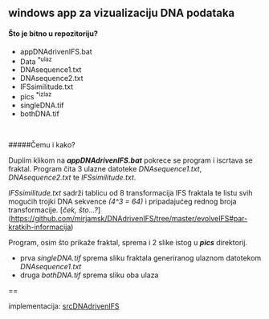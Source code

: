 windows app za vizualizaciju DNA podataka
---


#### Što je bitno u repozitoriju?
+ appDNAdrivenIFS.bat
+ Data <sup>*ulaz</sup>
 + DNAsequence1.txt
 + DNAsequence2.txt	
 + IFSsimilitude.txt
+ pics   <sup>*izlaz</sup>
 + singleDNA.tif
 + bothDNA.tif

<br>

#####Čemu i kako?


Duplim klikom na ***appDNAdrivenIFS.bat*** pokrece se program i iscrtava se fraktal. Program čita 3 ulazne datoteke *DNAsequence1.txt*,  *DNAsequence2.txt* te *IFSsimilitude.txt*.

*IFSsimilitude.txt* sadrži tablicu od 8 transformacija IFS fraktala te listu svih mogućih trojki DNA sekvence *(4^3 = 64)* i pripadajućeg rednog broja transformacije.  [*ček, što...?*]
(https://github.com/mirjamsk/DNAdrivenIFS/tree/master/evolveIFS#par-kratkih-informacija)

Program, osim što prikaže fraktal, sprema i 2 slike istog u ***pics*** direktorij. 
+ prva  *singleDNA.tif* sprema sliku fraktala generiranog ulaznom datotekom  *DNAsequence1.txt*
+ druga *bothDNA.tif* sprema sliku oba ulaza


==

implementacija: [srcDNAdrivenIFS](https://github.com/mirjamsk/DNAdrivenIFS/blob/master/srcDNAdrivenIFS)
